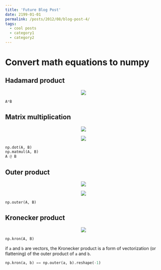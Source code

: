 ```yaml
---
title: 'Future Blog Post'
date: 2199-01-01
permalink: /posts/2012/08/blog-post-4/
tags:
  - cool posts
  - category1
  - category2
---
```


# Convert math equations to numpy
## Hadamard product
<p align="center">
  <img src="https://wikimedia.org/api/rest_v1/media/math/render/svg/d5261f096f4d64b8bef5b1ac3563155c90771a90"/>
</p>

```python
A*B
```

## Matrix multiplication
<p align="center">
  <img src="https://wikimedia.org/api/rest_v1/media/math/render/svg/ba8325b6314b3520051ae287bdf8fdda1a724bfa"/>
</p>
<p align="center">
  <img src="https://wikimedia.org/api/rest_v1/media/math/render/svg/2880b4c66856aa0f4938d8be070f129fabdf4b89"/>
</p>

```python 
np.dot(A, B)
np.matmul(A, B)
A @ B
```

## Outer product
<p align="center">
  <img src="https://wikimedia.org/api/rest_v1/media/math/render/svg/84b90f9c4f1f4f2173377cfbda368d1ff1141342"/>
</p>
<p align="center">
  <img src="https://wikimedia.org/api/rest_v1/media/math/render/svg/366d8e69cc092685cbd13d3c350e180c77df267e"/>
</p>

```python
np.outer(A, B)
```

## Kronecker product
<p align="center">
  <img src="https://wikimedia.org/api/rest_v1/media/math/render/svg/0fce3f5ef7357abd7110d1d33490cb6f517b5f4e"/>
</p>

```python
np.kron(A, B)
```
if `a` and `b` are vectors, the Kronecker product is a form of vectorization (or flattening) of the outer product of `a` and `b`. 
```python
np.kron(a, b) == np.outer(a, b).reshape(-1)
```
